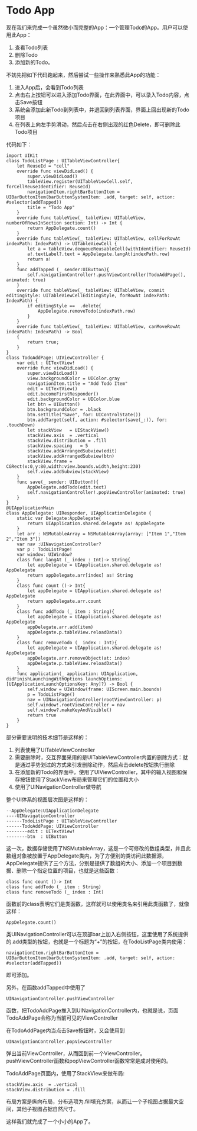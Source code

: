 
# Todo App

现在我们来完成一个虽然微小而完整的App：一个管理Todo的App。用户可以使用此App：

1. 查看Todo列表
2. 删除Todo
3. 添加新的Todo。

不妨先把如下代码跑起来，然后尝试一些操作来熟悉此App的功能：

1. 进入App后，会看到Todo列表
2. 点击右上按钮可以进入添加Todo界面，在此界面中，可以录入Todo内容，点击Save按钮
3. 系统会添加此新Todo到列表中，并退回到列表界面，界面上回出现新的Todo项目
4. 在列表上向左手势滑动，然后点击在右侧出现的红色Delete，即可删除此Todo项目

代码如下：

    import UIKit
    class TodoListPage : UITableViewController{
        let ReuseId = "cell"
        override func viewDidLoad() {
            super.viewDidLoad()
            tableView.register(UITableViewCell.self, forCellReuseIdentifier: ReuseId)
            navigationItem.rightBarButtonItem = UIBarButtonItem(barButtonSystemItem: .add, target: self, action: #selector(addTapped))
            title = "Todo App"
        }
        override func tableView(_ tableView: UITableView, numberOfRowsInSection section: Int) -> Int {
            return AppDelegate.count()
        }
        override func tableView(_ tableView: UITableView, cellForRowAt indexPath: IndexPath) -> UITableViewCell {
            let a = tableView.dequeueReusableCell(withIdentifier: ReuseId)
            a!.textLabel?.text = AppDelegate.langAt(indexPath.row)
            return a!
        }
        func addTapped (_ sender:UIButton){
            self.navigationController!.pushViewController(TodoAddPage(), animated: true)
        }
        override func tableView(_ tableView: UITableView, commit editingStyle: UITableViewCellEditingStyle, forRowAt indexPath: IndexPath) {
            if editingStyle ==  .delete{
                AppDelegate.removeTodo(indexPath.row)
            }
        }
        override func tableView(_ tableView: UITableView, canMoveRowAt indexPath: IndexPath) -> Bool
        {
            return true;
        }
    }
    class TodoAddPage: UIViewController {
        var edit : UITextView!
        override func viewDidLoad() {
            super.viewDidLoad()
            view.backgroundColor = UIColor.gray
            navigationItem.title = "Add Todo Item"
            edit = UITextView()
            edit.becomeFirstResponder()
            edit.backgroundColor = UIColor.blue
            let btn = UIButton()
            btn.backgroundColor = .black
            btn.setTitle("Save", for: UIControlState())
            btn.addTarget(self, action: #selector(save(_:)), for: .touchDown)
            let stackView   = UIStackView()
            stackView.axis  = .vertical
            stackView.distribution = .fill
            stackView.spacing   = 5
            stackView.addArrangedSubview(edit)
            stackView.addArrangedSubview(btn)
            stackView.frame = CGRect(x:0,y:80,width:view.bounds.width,height:230)
            self.view.addSubview(stackView)
        }
        func save(_ sender: UIButton!){
            AppDelegate.addTodo(edit.text)
            self.navigationController!.popViewController(animated: true)
        }
    }
    @UIApplicationMain
    class AppDelegate: UIResponder, UIApplicationDelegate {
        static var Delegate:AppDelegate{
            return UIApplication.shared.delegate as! AppDelegate
        }
        let arr : NSMutableArray = NSMutableArray(array: ["Item 1","Item 2","Item 3"])
        var nav :UINavigationController?
        var p : TodoListPage!
        var window: UIWindow?
        class func langAt (_ index : Int)-> String{
            let appDelegate = UIApplication.shared.delegate as! AppDelegate
            return appDelegate.arr[index] as! String
        }
        class func count ()-> Int{
            let appDelegate = UIApplication.shared.delegate as! AppDelegate
            return appDelegate.arr.count
        }
        class func addTodo (_ item : String){
            let appDelegate = UIApplication.shared.delegate as! AppDelegate
            appDelegate.arr.add(item)
            appDelegate.p.tableView.reloadData()
        }
        class func removeTodo (_ index : Int){
            let appDelegate = UIApplication.shared.delegate as! AppDelegate
            appDelegate.arr.removeObject(at: index)
            appDelegate.p.tableView.reloadData()
        }
        func application(_ application: UIApplication, didFinishLaunchingWithOptions launchOptions: [UIApplicationLaunchOptionsKey: Any]?) -> Bool {
            self.window = UIWindow(frame: UIScreen.main.bounds)
            p = TodoListPage()
            nav = UINavigationController(rootViewController: p)
            self.window!.rootViewController = nav
            self.window?.makeKeyAndVisible()
            return true
        }
    }

部分需要说明的技术细节是这样的：

1. 列表使用了UITableViewController
2. 需要删除时，交互界面采用的是UITableViewController内置的删除方式：就是通过手势划过的方式来引发删除动作，然后点击delete按钮执行删除
3. 在添加新的Todo的界面中，使用了UIViewController，其中的输入视图和保存按钮使用了StackView布局来管理它们的位置和大小
4. 使用了UINavigationController做导航

整个UI体系的视图层次图是这样的：

    --AppDelegate:UIApplicationDelegate
    ----UINavigationController
    ------TodoListPage : UITableViewController
    ------TodoAddPage: UIViewController
    --------edit : UITextView!
    --------btn  : UIButton

这一次，数据存储使用了NSMutableArray，这是一个可修改的数组类型，并且此数组对象被放置于AppDelegate类内，为了方便别的类访问此数据源，AppDelegate提供了三个方法，分别是提供了数组的大小、添加一个项目到数据、删除一个指定位置的项目，也就是这些函数：


    class func count ()-> Int
    class func addTodo (_ item : String)
    class func removeTodo (_ index : Int)

函数前的class表明它们是类函数，这样就可以使用类名来引用此类函数了，就像这样：

    AppDelegate.count()

类UINavigationController可以在顶部bar上加入右侧按钮，这里使用了系统提供的.add类型的按钮，也就是一个标题为“+”的按钮，在TodoListPage类内使用：

    navigationItem.rightBarButtonItem = UIBarButtonItem(barButtonSystemItem: .add, target: self, action: #selector(addTapped))

即可添加。

另外，在函数addTapped中使用了

    UINavigationController.pushViewController

函数，把TodoAddPage推入到UINavigationController内，也就是说，页面TodoAddPage会称为当前可见的ViewController

在TodoAddPage内当点击Save按钮时，又会使用到

    UINavigationController.popViewController

弹出当前ViewController，从而回到前一个ViewController。pushViewController函数和popViewController函数常常是成对使用的。

TodoAddPage页面内，使用了StackView来做布局:

    stackView.axis  = .vertical
    stackView.distribution = .fill

布局方案是纵向布局，分布选项为.fill填充方案，从而让一个子视图占据最大空间，其他子视图占据自然尺寸。

这样我们就完成了一个小小的App了。

